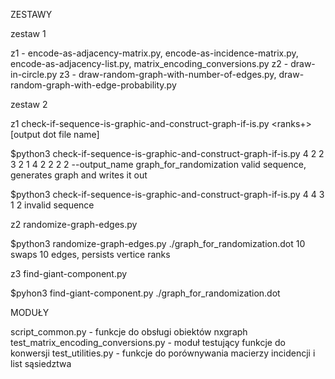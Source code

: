 ZESTAWY

zestaw 1

z1 - encode-as-adjacency-matrix.py, encode-as-incidence-matrix.py, encode-as-adjacency-list.py, matrix_encoding_conversions.py
z2 - draw-in-circle.py
z3 - draw-random-graph-with-number-of-edges.py, draw-random-graph-with-edge-probability.py

zestaw 2

z1
check-if-sequence-is-graphic-and-construct-graph-if-is.py <ranks+> [output dot file name]

$python3 check-if-sequence-is-graphic-and-construct-graph-if-is.py 4 2 2 3 2 1 4 2 2 2 2 --output_name graph_for_randomization
valid sequence, generates graph and writes it out

$python3 check-if-sequence-is-graphic-and-construct-graph-if-is.py 4 4 3 1 2
invalid sequence

z2
randomize-graph-edges.py <path to dot file> <number of swaps>

$python3 randomize-graph-edges.py ./graph_for_randomization.dot 10
swaps 10 edges, persists vertice ranks

z3
find-giant-component.py <path to dot file>

$pyhon3 find-giant-component.py ./graph_for_randomization.dot

MODUŁY

script_common.py - funkcje do obsługi obiektów nxgraph
test_matrix_encoding_conversions.py - moduł testujący funkcje do konwersji
test_utilities.py - funkcje do porównywania macierzy incidencji i list sąsiedztwa
